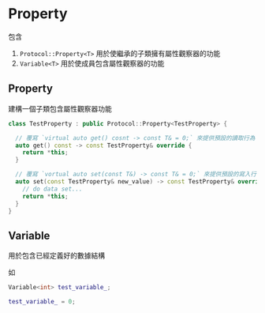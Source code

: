# Property

包含
1. `Protocol::Property<T>` 用於使繼承的子類擁有屬性觀察器的功能
2. `Variable<T>` 用於使成員包含屬性觀察器的功能

## Property

建構一個子類包含屬性觀察器功能

```c++
class TestProperty : public Protocol::Property<TestProperty> {

  // 覆寫 `virtual auto get() cosnt -> const T& = 0;` 來提供預設的讀取行為
  auto get() const -> const TestProperty& override {
    return *this;
  }

  // 覆寫 `vortual auto set(const T&) -> const T& = 0;` 來提供預設的寫入行為
  auto set(const TestProperty& new_value) -> const TestProperty& override {
    // do data set...
    return *this;
  }
}
```

## Variable

用於包含已經定義好的數據結構

如
```c++
Variable<int> test_variable_;

test_variable_ = 0;
```
